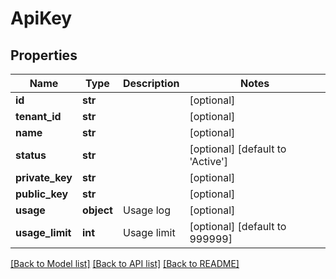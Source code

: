 # ApiKey

## Properties
Name | Type | Description | Notes
------------ | ------------- | ------------- | -------------
**id** | **str** |  | [optional] 
**tenant_id** | **str** |  | [optional] 
**name** | **str** |  | [optional] 
**status** | **str** |  | [optional] [default to 'Active']
**private_key** | **str** |  | [optional] 
**public_key** | **str** |  | [optional] 
**usage** | **object** | Usage log | [optional] 
**usage_limit** | **int** | Usage limit | [optional] [default to 999999]

[[Back to Model list]](../README.md#documentation-for-models) [[Back to API list]](../README.md#documentation-for-api-endpoints) [[Back to README]](../README.md)


